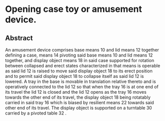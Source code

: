 # Opening case toy or amusement device.

## Abstract
An amusement device comprises base means 10 and lid means 12 together defining a case, means 14 pivoting said base means 10 and lid means 12 together, and display object means 18 in said case supported for rotation between collapsed and erect states characterized in that means is operable as said lid 12 is raised to move said display object 18 to its erect position and to permit said display object 18 to collapse itself as said lid 12 is lowered. A tray in the base is movable in translation relative thereto and is operatively connected to the lid 12 so that when the tray 16 is at one end of its travel the lid 12 is closed and the lid 12 opens as the tray 16 moves towards the other end of its travel, the display object 18 being rotatably carried in said tray 16 which is biased by resilient means 22 towards said other end of its travel. The display object is supported on a turntable 30 carried by a pivoted table 32 .